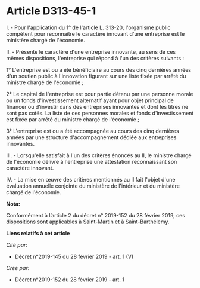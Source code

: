 # Article D313-45-1

I. - Pour l'application du 1° de l'article L. 313-20, l'organisme public compétent pour reconnaître le caractère innovant
d'une entreprise est le ministère chargé de l'économie.

II. - Présente le caractère d'une entreprise innovante, au sens de ces mêmes dispositions, l'entreprise qui répond à l'un des
critères suivants :

1° L'entreprise est ou a été bénéficiaire au cours des cinq dernières années d'un soutien public à l'innovation figurant sur
une liste fixée par arrêté du ministre chargé de l'économie ;

2° Le capital de l'entreprise est pour partie détenu par une personne morale ou un fonds d'investissement alternatif ayant
pour objet principal de financer ou d'investir dans des entreprises innovantes et dont les titres ne sont pas cotés. La liste
de ces personnes morales et fonds d'investissement est fixée par arrêté du ministre chargé de l'économie ;

3° L'entreprise est ou a été accompagnée au cours des cinq dernières années par une structure d'accompagnement dédiée aux
entreprises innovantes.

III. - Lorsqu'elle satisfait à l'un des critères énoncés au II, le ministre chargé de l'économie délivre à l'entreprise une
attestation reconnaissant son caractère innovant.

IV. - La mise en œuvre des critères mentionnés au II fait l'objet d'une évaluation annuelle conjointe du ministère de
l'intérieur et du ministère chargé de l'économie.

**Nota:**

Conformément à l’article 2 du décret n° 2019-152 du 28 février 2019, ces dispositions sont applicables à Saint-Martin et à
Saint-Barthélemy.

**Liens relatifs à cet article**

_Cité par_:

  - Décret n°2019-145 du 28 février 2019 - art. 1 (V)

_Créé par_:

  - Décret n°2019-152 du 28 février 2019 - art. 1
